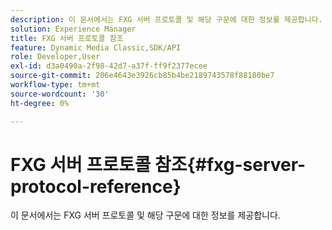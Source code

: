 ```yaml
---
description: 이 문서에서는 FXG 서버 프로토콜 및 해당 구문에 대한 정보를 제공합니다.
solution: Experience Manager
title: FXG 서버 프로토콜 참조
feature: Dynamic Media Classic,SDK/API
role: Developer,User
exl-id: d3a0490a-2f98-42d7-a37f-ff9f2377ecee
source-git-commit: 206e4643e3926cb85b4be2189743578f88180be7
workflow-type: tm+mt
source-wordcount: '30'
ht-degree: 0%

---
```


# FXG 서버 프로토콜 참조{#fxg-server-protocol-reference}

이 문서에서는 FXG 서버 프로토콜 및 해당 구문에 대한 정보를 제공합니다.
